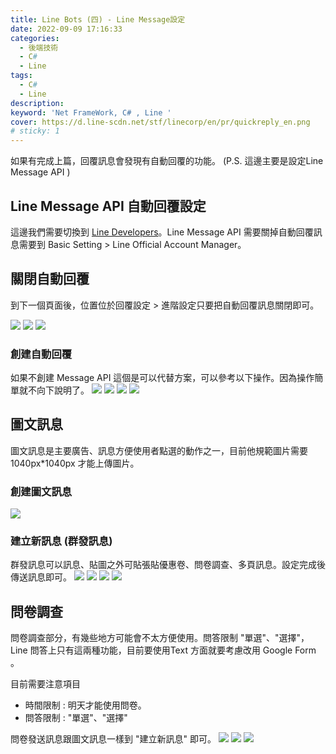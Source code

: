 ```yaml
---
title: Line Bots (四) - Line Message設定
date: 2022-09-09 17:16:33
categories: 
  - 後端技術
  - C#
  - Line
tags: 
  - C#
  - Line
description:
keyword: 'Net FrameWork, C# , Line '
cover: https://d.line-scdn.net/stf/linecorp/en/pr/quickreply_en.png
# sticky: 1
---
```

如果有完成上篇，回覆訊息會發現有自動回覆的功能。
(P.S. 這邊主要是設定Line Message API )

## Line Message API 自動回覆設定
這邊我們需要切換到 [Line Developers](https://developers.line.biz/en/)。Line Message API 需要關掉自動回覆訊息需要到 Basic Setting > Line Official Account Manager。

## 關閉自動回覆
到下一個頁面後，位置位於回覆設定 > 進階設定只要把自動回覆訊息關閉即可。

![](/img/dotnet/Line/Snipaste_2022-09-11_12-20-34.png)
![](/img/dotnet/Line/Snipaste_2022-09-11_12-20-14.png)
![](/img/dotnet/Line/Snipaste_2022-09-11_12-21-06.png)


### 創建自動回覆
如果不創建 Message API 這個是可以代替方案，可以參考以下操作。因為操作簡單就不向下說明了。
![](/img/dotnet/Line/Snipaste_2022-09-11_14-35-08.png)
![](/img/dotnet/Line/Snipaste_2022-09-11_14-37-49.png)
![](/img/dotnet/Line/Snipaste_2022-09-11_14-38-11.png)
![](/img/dotnet/Line/Snipaste_2022-09-11_14-45-47.png)



## 圖文訊息
圖文訊息是主要廣告、訊息方便使用者點選的動作之一，目前他規範圖片需要1040px*1040px 才能上傳圖片。
### 創建圖文訊息
![](/img/dotnet/Line/Snipaste_2022-09-11_15-20-19.png)
### 建立新訊息 (群發訊息)
群發訊息可以訊息、貼圖之外可貼張貼優惠卷、問卷調查、多頁訊息。設定完成後傳送訊息即可。
![](/img/dotnet/Line/Snipaste_2022-09-11_15-20-53.png)
![](/img/dotnet/Line/Snipaste_2022-09-11_15-21-19.png)
![](/img/dotnet/Line/Snipaste_2022-09-11_15-21-31.png)
![](/img/dotnet/Line/Snipaste_2022-09-11_15-22-02.png)

## 問卷調查
問卷調查部分，有幾些地方可能會不太方便使用。問答限制 "單選"、"選擇"，Line 問答上只有這兩種功能，目前要使用Text 方面就要考慮改用 Google Form 。

目前需要注意項目
- 時間限制 : 明天才能使用問卷。
- 問答限制 : "單選"、"選擇"

問卷發送訊息跟圖文訊息一樣到 "建立新訊息" 即可。
![](/img/dotnet/Line/Snipaste_2022-09-11_15-52-57.png)
![](/img/dotnet/Line/Snipaste_2022-09-11_15-53-23.png)
![](/img/dotnet/Line/Snipaste_2022-09-11_15-53-32.png)
